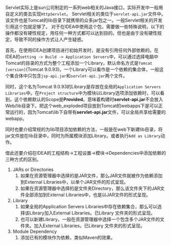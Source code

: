 Servlet实际上是sun公司制定的一系列web相关的Java接口，实际开发中一般用自定义的类去实现`HttpServlet`。
Servlet相关的类位于`servlet-api.jar`文件中。该文件也是Tomcat的lib目录下就携带的众多jar包之一。一般Servlet相关的开发引用这个包就足够了。
对于在IDEA中使用这个包，需要做一些特殊说明，以下的操作都没有硬性规定，用任何一种方式都可以达到目的。但也是由于没有硬性规定，导致不同的操作方式让人产生疑惑。

首先，在使用IDEA创建项目进行初始开发时，是没有引用任何外部依赖的。在IDEA的`setting -> Build -> Application Servers`中，可以通过选择电脑中Tomcat的目录的方式为整个工程添加一个Library，默认命名方式是`Tomcat [version]`(Tomcat 9.0.93)。一个Library可以看作是一个依赖的集合体，一般这个集合体中只包含`jsp-api.jar`和`servlet-api.jar`两个文件。

同时，这个名为Tomcat 9.0.93的Library是存放在全局的`Application Servers Libraries`中。在`Project structure`中为模块以Library选项添加依赖时，可以看到。这个依赖默认的Scope是**Provided**。意味着构建时**servlet-api.jar**不会放入Web/lib目录下。把这个web_exploded项目放到Tomcat的webapps下是可以正常运行的，因为Tomcat\lib下自带有**servlet-api.jar**文件，可以全局共享给需要的webapp。

同时也要介绍常规的为lib项目添加依赖的方法，一般是在web下新建lib目录，将jar文件放在lib目录中，同时为所属模块添加Library。或者执行`Add as Library`动作。

借此还要介绍在IDEA的工程结构->工程设置->模块->Dependencies中添加依赖的三种方式的区别。
1. JARs or Directories
	1. 如果在资源管理器中选择的是JAR文件，那么JAR文件就被作为依赖添加到External Libraries中，以单个JAR文件的形式呈现。
	2. 如果在资源管理器中选择的是文件夹Directory，那么该文件夹下的JAR文件全部添加到External Libraries中，也是以JAR文件的形式呈现。
2. Library
	1. 如果全局的Application Servers Libraries中存在依赖集合，那么可以选择该Library加入External Libraries。已Library 文件夹的形式呈现。
	2. 也可以新建Library。一般在资源管理器中选择一个包含多个JAR文件的文件夹。加入External Libraries，已Library 文件夹的形式呈现。
3. Module Dependency
	1. 添加已有的模块作为依赖，类似Maven的效果。